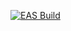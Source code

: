 [![EAS Build](https://github.com/yunghog/carplay-actions/actions/workflows/main.yml/badge.svg)](https://github.com/yunghog/carplay-actions/actions/workflows/main.yml)
